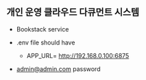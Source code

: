 ## 개인 운영 클라우드 다큐먼트 시스템

- Bookstack service
- .env file should have
  - APP_URL= http://192.168.0.100:6875
 
- admin@admin.com password 

